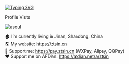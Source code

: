 <a href="https://git.io/typing-svg"><img src="https://readme-typing-svg.demolab.com?font=Montserrat&pause=1000&color=3CAAB6&width=435&lines=Hi%2CI'm+Z_Tsin+from+China%F0%9F%91%8B;My+Website%3A+https%3A%2F%2Fztsin.cn++%E2%9D%A4;Favorite+Games%3AMinecraft%2CCS%3AGO;E-MAIL%3Ahorizonsun%40vip.qq.com" alt="Typing SVG" /></a><br>

Profile Visits <br>

<img src="https://count.getloli.com/get/@ztsinsun" alt="asoul" /><br>

🏠 I’m currently living in Jinan, Shandong, China<br>
🌎 My website: https://ztsin.cn<br>
🤝 Support me: https://pay.ztsin.cn (WXPay, Alipay, QQPay)<br>
❤️ Support me on AFDian: https://afdian.net/a/ztsin<br>
